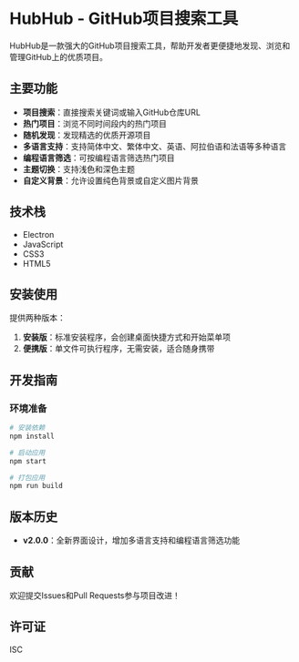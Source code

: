 # HubHub - GitHub项目搜索工具

HubHub是一款强大的GitHub项目搜索工具，帮助开发者更便捷地发现、浏览和管理GitHub上的优质项目。

## 主要功能

- **项目搜索**：直接搜索关键词或输入GitHub仓库URL
- **热门项目**：浏览不同时间段内的热门项目
- **随机发现**：发现精选的优质开源项目
- **多语言支持**：支持简体中文、繁体中文、英语、阿拉伯语和法语等多种语言
- **编程语言筛选**：可按编程语言筛选热门项目
- **主题切换**：支持浅色和深色主题
- **自定义背景**：允许设置纯色背景或自定义图片背景

## 技术栈

- Electron
- JavaScript
- CSS3
- HTML5

## 安装使用

提供两种版本：

1. **安装版**：标准安装程序，会创建桌面快捷方式和开始菜单项
2. **便携版**：单文件可执行程序，无需安装，适合随身携带

## 开发指南

### 环境准备

```bash
# 安装依赖
npm install

# 启动应用
npm start

# 打包应用
npm run build
```

## 版本历史

- **v2.0.0**：全新界面设计，增加多语言支持和编程语言筛选功能

## 贡献

欢迎提交Issues和Pull Requests参与项目改进！

## 许可证

ISC 